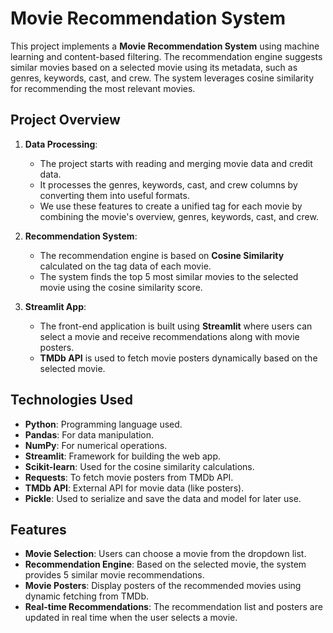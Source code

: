 # Movie Recommendation System

This project implements a **Movie Recommendation System** using machine learning and content-based filtering. The recommendation engine suggests similar movies based on a selected movie using its metadata, such as genres, keywords, cast, and crew. The system leverages cosine similarity for recommending the most relevant movies.

## Project Overview

1. **Data Processing**:
   - The project starts with reading and merging movie data and credit data.
   - It processes the genres, keywords, cast, and crew columns by converting them into useful formats.
   - We use these features to create a unified tag for each movie by combining the movie's overview, genres, keywords, cast, and crew.

2. **Recommendation System**:
   - The recommendation engine is based on **Cosine Similarity** calculated on the tag data of each movie.
   - The system finds the top 5 most similar movies to the selected movie using the cosine similarity score.

3. **Streamlit App**:
   - The front-end application is built using **Streamlit** where users can select a movie and receive recommendations along with movie posters.
   - **TMDb API** is used to fetch movie posters dynamically based on the selected movie.

## Technologies Used

- **Python**: Programming language used.
- **Pandas**: For data manipulation.
- **NumPy**: For numerical operations.
- **Streamlit**: Framework for building the web app.
- **Scikit-learn**: Used for the cosine similarity calculations.
- **Requests**: To fetch movie posters from TMDb API.
- **TMDb API**: External API for movie data (like posters).
- **Pickle**: Used to serialize and save the data and model for later use.

## Features

- **Movie Selection**: Users can choose a movie from the dropdown list.
- **Recommendation Engine**: Based on the selected movie, the system provides 5 similar movie recommendations.
- **Movie Posters**: Display posters of the recommended movies using dynamic fetching from TMDb.
- **Real-time Recommendations**: The recommendation list and posters are updated in real time when the user selects a movie.
